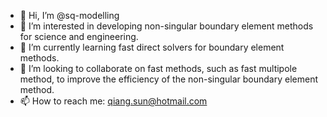 - 👋 Hi, I’m @sq-modelling
- 👀 I’m interested in developing non-singular boundary element methods for science and engineering.
- 🌱 I’m currently learning fast direct solvers for boundary element methods.
- 💞️ I’m looking to collaborate on fast methods, such as fast multipole method, to improve the efficiency of the non-singular boundary element method.
- 📫 How to reach me: qiang.sun@hotmail.com

<!---
sq-modelling/sq-modelling is a ✨ special ✨ repository because its `README.md` (this file) appears on your GitHub profile.
You can click the Preview link to take a look at your changes.
--->
